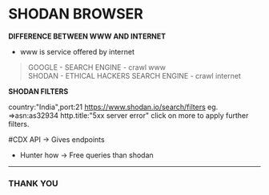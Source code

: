 # SHODAN BROWSER

**DIFFERENCE BETWEEN WWW AND INTERNET**
- www is service offered by internet 
> GOOGLE - SEARCH ENGINE - crawl www <br>
> SHODAN - ETHICAL HACKERS SEARCH ENGINE - crawl internet

**SHODAN FILTERS**

country:"India",port:21
https://www.shodan.io/search/filters
eg.
=>asn:as32934 http.title:"5xx server error"
click on more to apply further filters.

#CDX API -> Gives endpoints

- Hunter how -> Free queries than shodan
---

### THANK YOU 